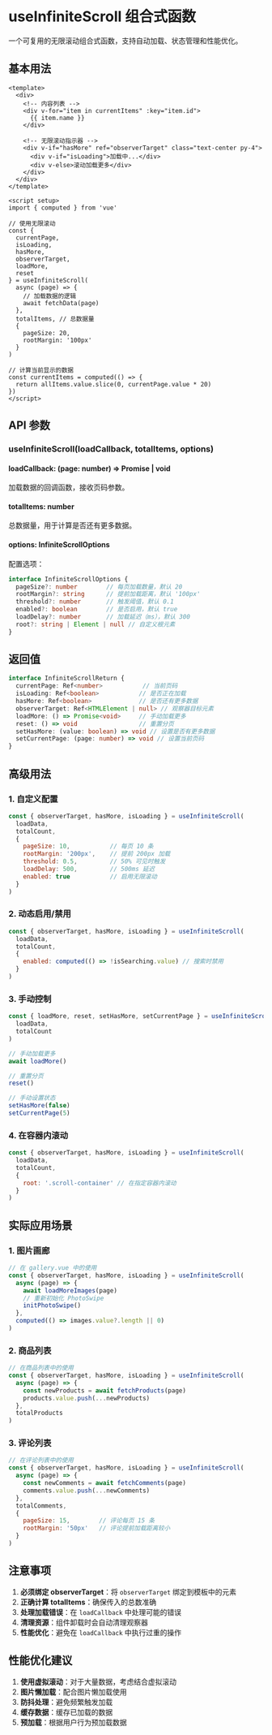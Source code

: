 # useInfiniteScroll 组合式函数

一个可复用的无限滚动组合式函数，支持自动加载、状态管理和性能优化。

## 基本用法

```vue
<template>
  <div>
    <!-- 内容列表 -->
    <div v-for="item in currentItems" :key="item.id">
      {{ item.name }}
    </div>
    
    <!-- 无限滚动指示器 -->
    <div v-if="hasMore" ref="observerTarget" class="text-center py-4">
      <div v-if="isLoading">加载中...</div>
      <div v-else>滚动加载更多</div>
    </div>
  </div>
</template>

<script setup>
import { computed } from 'vue'

// 使用无限滚动
const {
  currentPage,
  isLoading,
  hasMore,
  observerTarget,
  loadMore,
  reset
} = useInfiniteScroll(
  async (page) => {
    // 加载数据的逻辑
    await fetchData(page)
  },
  totalItems, // 总数据量
  {
    pageSize: 20,
    rootMargin: '100px'
  }
)

// 计算当前显示的数据
const currentItems = computed(() => {
  return allItems.value.slice(0, currentPage.value * 20)
})
</script>
```

## API 参数

### useInfiniteScroll(loadCallback, totalItems, options)

#### loadCallback: (page: number) => Promise<void> | void
加载数据的回调函数，接收页码参数。

#### totalItems: number
总数据量，用于计算是否还有更多数据。

#### options: InfiniteScrollOptions
配置选项：

```typescript
interface InfiniteScrollOptions {
  pageSize?: number        // 每页加载数量，默认 20
  rootMargin?: string      // 提前加载距离，默认 '100px'
  threshold?: number       // 触发阈值，默认 0.1
  enabled?: boolean        // 是否启用，默认 true
  loadDelay?: number       // 加载延迟（ms），默认 300
  root?: string | Element | null // 自定义根元素
}
```

## 返回值

```typescript
interface InfiniteScrollReturn {
  currentPage: Ref<number>           // 当前页码
  isLoading: Ref<boolean>           // 是否正在加载
  hasMore: Ref<boolean>             // 是否还有更多数据
  observerTarget: Ref<HTMLElement | null> // 观察器目标元素
  loadMore: () => Promise<void>     // 手动加载更多
  reset: () => void                 // 重置分页
  setHasMore: (value: boolean) => void // 设置是否有更多数据
  setCurrentPage: (page: number) => void // 设置当前页码
}
```

## 高级用法

### 1. 自定义配置

```javascript
const { observerTarget, hasMore, isLoading } = useInfiniteScroll(
  loadData,
  totalCount,
  {
    pageSize: 10,           // 每页 10 条
    rootMargin: '200px',    // 提前 200px 加载
    threshold: 0.5,         // 50% 可见时触发
    loadDelay: 500,         // 500ms 延迟
    enabled: true           // 启用无限滚动
  }
)
```

### 2. 动态启用/禁用

```javascript
const { observerTarget, hasMore, isLoading } = useInfiniteScroll(
  loadData,
  totalCount,
  {
    enabled: computed(() => !isSearching.value) // 搜索时禁用
  }
)
```

### 3. 手动控制

```javascript
const { loadMore, reset, setHasMore, setCurrentPage } = useInfiniteScroll(
  loadData,
  totalCount
)

// 手动加载更多
await loadMore()

// 重置分页
reset()

// 手动设置状态
setHasMore(false)
setCurrentPage(5)
```

### 4. 在容器内滚动

```javascript
const { observerTarget, hasMore, isLoading } = useInfiniteScroll(
  loadData,
  totalCount,
  {
    root: '.scroll-container' // 在指定容器内滚动
  }
)
```

## 实际应用场景

### 1. 图片画廊
```javascript
// 在 gallery.vue 中的使用
const { observerTarget, hasMore, isLoading } = useInfiniteScroll(
  async (page) => {
    await loadMoreImages(page)
    // 重新初始化 PhotoSwipe
    initPhotoSwipe()
  },
  computed(() => images.value?.length || 0)
)
```

### 2. 商品列表
```javascript
// 在商品列表中的使用
const { observerTarget, hasMore, isLoading } = useInfiniteScroll(
  async (page) => {
    const newProducts = await fetchProducts(page)
    products.value.push(...newProducts)
  },
  totalProducts
)
```

### 3. 评论列表
```javascript
// 在评论列表中的使用
const { observerTarget, hasMore, isLoading } = useInfiniteScroll(
  async (page) => {
    const newComments = await fetchComments(page)
    comments.value.push(...newComments)
  },
  totalComments,
  {
    pageSize: 15,        // 评论每页 15 条
    rootMargin: '50px'   // 评论提前加载距离较小
  }
)
```

## 注意事项

1. **必须绑定 observerTarget**：将 `observerTarget` 绑定到模板中的元素
2. **正确计算 totalItems**：确保传入的总数准确
3. **处理加载错误**：在 `loadCallback` 中处理可能的错误
4. **清理资源**：组件卸载时会自动清理观察器
5. **性能优化**：避免在 `loadCallback` 中执行过重的操作

## 性能优化建议

1. **使用虚拟滚动**：对于大量数据，考虑结合虚拟滚动
2. **图片懒加载**：配合图片懒加载使用
3. **防抖处理**：避免频繁触发加载
4. **缓存数据**：缓存已加载的数据
5. **预加载**：根据用户行为预加载数据 